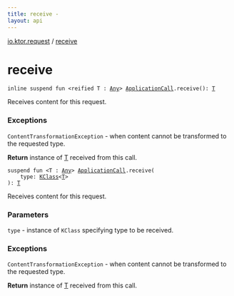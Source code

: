 ```yaml
---
title: receive - 
layout: api
---
```


<div class='api-docs-breadcrumbs'><a href="index.html">io.ktor.request</a> / <a href="./receive.html">receive</a></div>

# receive

<div class="overload-group" markdown="1">

<div class="signature"><code><span class="keyword">inline</span> <span class="keyword">suspend</span> <span class="keyword">fun </span><span class="symbol">&lt;</span><span class="keyword">reified</span>&nbsp;<span class="identifier">T</span>&nbsp;<span class="symbol">:</span>&nbsp;<a href="https://kotlinlang.org/api/latest/jvm/stdlib/kotlin/-any/index.html"><span class="identifier">Any</span></a><span class="symbol">&gt;</span> <a href="../io.ktor.application/-application-call/index.html"><span class="identifier">ApplicationCall</span></a><span class="symbol">.</span><span class="identifier">receive</span><span class="symbol">(</span><span class="symbol">)</span><span class="symbol">: </span><a href="receive.html#T"><span class="identifier">T</span></a></code></div>

Receives content for this request.

### Exceptions

<code>ContentTransformationException</code> - when content cannot be transformed to the requested type.

**Return**
instance of <a href="receive.html#T">T</a> received from this call.

</div>
<div class="overload-group" markdown="1">

<div class="signature"><code><span class="keyword">suspend</span> <span class="keyword">fun </span><span class="symbol">&lt;</span><span class="identifier">T</span>&nbsp;<span class="symbol">:</span>&nbsp;<a href="https://kotlinlang.org/api/latest/jvm/stdlib/kotlin/-any/index.html"><span class="identifier">Any</span></a><span class="symbol">&gt;</span> <a href="../io.ktor.application/-application-call/index.html"><span class="identifier">ApplicationCall</span></a><span class="symbol">.</span><span class="identifier">receive</span><span class="symbol">(</span><br/>&nbsp;&nbsp;&nbsp;&nbsp;<span class="parameterName" id="io.ktor.request$receive(io.ktor.application.ApplicationCall, kotlin.reflect.KClass((io.ktor.request.receive.T)))/type">type</span><span class="symbol">:</span>&nbsp;<a href="https://kotlinlang.org/api/latest/jvm/stdlib/kotlin.reflect/-k-class/index.html"><span class="identifier">KClass</span></a><span class="symbol">&lt;</span><a href="receive.html#T"><span class="identifier">T</span></a><span class="symbol">&gt;</span><br/><span class="symbol">)</span><span class="symbol">: </span><a href="receive.html#T"><span class="identifier">T</span></a></code></div>

Receives content for this request.

### Parameters

<code>type</code> - instance of <code>KClass</code> specifying type to be received.

### Exceptions

<code>ContentTransformationException</code> - when content cannot be transformed to the requested type.

**Return**
instance of <a href="receive.html#T">T</a> received from this call.

</div>
